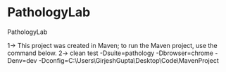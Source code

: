 # PathologyLab
PathologyLab

1-> This project was created in Maven; to run the Maven project, use the command below.
2-> clean test -Dsuite=pathology -Dbrowser=chrome -Denv=dev -Dconfig=C:\\Users\\GirjeshGupta\\Desktop\\Code\\MavenProject
